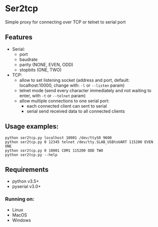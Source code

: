 # Ser2tcp
Simple proxy for connecting over TCP or telnet to serial port

## Features
- Serial:
  - port
  - baudrate
  - parity (NONE, EVEN, ODD)
  - stopbits (ONE, TWO)
- TCP:
  - allow to set listening socket (address and port, default: localhost:10000, change with: ```-l``` or ```--listen``` param)
  - telnet mode (send every character immediately and not waiting to enter, with ```-t``` or ```--telnet``` param)
  - allow multiple connections to one serial port:
    - each connected client can sent to serial
    - serial send received data to all connected clients

## Usage examples:
```
python ser2tcp.py localhost 10001 /dev/ttyS0 9600
python ser2tcp.py 0 12345 telnet /dev/tty.SLAB_USBtoUART 115200 EVEN ONE
python ser2tcp.py 0 10001 COM1 115200 ODD TWO
python ser2tcp.py --help                                              
```

## Requirements
- python v3.5+
- pyserial v3.0+

### Running on:
- Linux
- MacOS
- Windows

